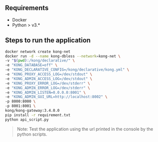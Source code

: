 ## Requirements
- Docker
- Python > v3.*

## Steps to run the application
```bash
docker network create kong-net
docker run -d --name kong-dbless --network=kong-net \
-v "$(pwd):/kong/declarative/" \
-e "KONG_DATABASE=off" \
-e "KONG_DECLARATIVE_CONFIG=/kong/declarative/kong.yml" \
-e "KONG_PROXY_ACCESS_LOG=/dev/stdout" \
-e "KONG_ADMIN_ACCESS_LOG=/dev/stdout" \
-e "KONG_PROXY_ERROR_LOG=/dev/stderr" \
-e "KONG_ADMIN_ERROR_LOG=/dev/stderr" \
-e "KONG_ADMIN_LISTEN=0.0.0.0:8001" \
-e "KONG_ADMIN_GUI_URL=http://localhost:8002" \
-p 8000:8000 \
-p 8001:8001 \
kong/kong-gateway:3.4.0.0
pip install -r requirement.txt
python api_script.py
```

> Note: Test the application using the url printed in the console by the python scripts.